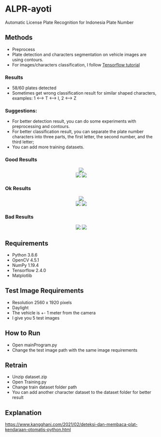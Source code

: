 # ALPR-ayoti
Automatic License Plate Recognition for Indonesia Plate Number<br>

## Methods
- Preprocess
- Plate detection and characters segmentation on vehicle images are using contours.<br>
- For images/characters classification, I follow [Tensorflow tutorial](https://www.tensorflow.org/tutorials/images/classification)

### Results
- 58/60 plates detected
- Sometimes get wrong classification result for similar shaped characters, examples: 1 <--> T <--> I, 2 <--> Z

### Suggestions:
- For better detection result, you can do some experiments with preprocessing and contours.<br>
- For better classification result, you can separate the plate number characters into three parts, the first letter, the second number, and the third letter;<br>
- You can add more training datasets.

### Good Results

<p align="center">
  <img src="https://user-images.githubusercontent.com/56859155/105789180-89779680-5fb4-11eb-9671-b2ae356a4cb2.png" /><br>
  <img src="https://user-images.githubusercontent.com/56859155/105789470-13bffa80-5fb5-11eb-8c43-b19b238ca961.jpg" />
  <img src="https://user-images.githubusercontent.com/56859155/105787942-0d7c4f00-5fb2-11eb-96ee-3f42c8b242c4.png" />
</p>

### Ok Results

<p align="center">
  <img src="https://user-images.githubusercontent.com/56859155/105789213-9a280c80-5fb4-11eb-9ea7-4af89f555631.png"/><br>
  <img src="https://user-images.githubusercontent.com/56859155/105787793-c42bff80-5fb1-11eb-8eb8-468d4ccebff4.jpg"/>
  <img src="https://user-images.githubusercontent.com/56859155/105789172-84b2e280-5fb4-11eb-90d8-2c2783c6c6bd.png"/>
</p>

### Bad Results

<p align="center">
  <img src="https://user-images.githubusercontent.com/56859155/105787785-c1c9a580-5fb1-11eb-8d71-4555b1aadf15.jpg"/>
  <img src="https://user-images.githubusercontent.com/56859155/105787801-c68e5980-5fb1-11eb-89e4-84bf50d802ae.jpg"/>
</p>

## Requirements
- Python 3.8.6
- OpenCV 4.5.1
- NumPy 1.19.4
- Tensorflow 2.4.0
- Matplotlib

## Test Image Requirements
- Resolution 2560 x 1920 pixels
- Daylight
- The vehicle is +- 1 meter from the camera
- I give you 5 test images

## How to Run
- Open mainProgram.py
- Change the test image path with the same image requirements

## Retrain
- Unzip dataset.zip
- Open Training.py
- Change train dataset folder path
- You can add another character dataset to the dataset folder for better result

## Explanation
https://www.kangghani.com/2021/02/deteksi-dan-membaca-plat-kendaraan-otomatis-python.html
